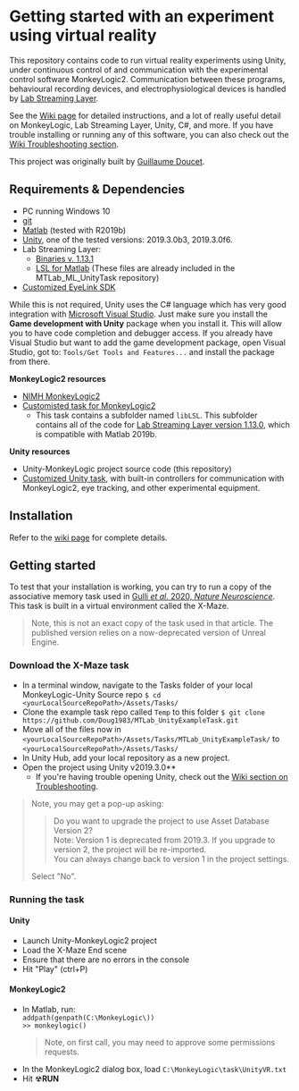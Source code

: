 # Getting started with an experiment using virtual reality

This repository contains code to run virtual reality experiments using Unity, under continuous control of and communication with the experimental control software MonkeyLogic2. Communication between these programs, behavioural recording devices, and electrophysiological devices is handled by [Lab Streaming Layer](https://github.com/sccn/labstreaminglayer). 

See the [Wiki page](https://github.com/JMTNeuroLab/MTLab_UnitySource/wiki) for detailed instructions, and a lot of really useful detail on MonkeyLogic, Lab Streaming Layer, Unity, C#, and more. If you have trouble installing or running any of this software, you can also check out the [Wiki Troubleshooting section](https://github.com/JMTNeuroLab/MTLab_UnitySource/wiki/5.-Misc-and-Troubleshooting). 

This project was originally built by [Guillaume Doucet](https://www.github.com/Doug1983/).

## Requirements & Dependencies
* PC running Windows 10
* [git](https://git-scm.com/download/win)
* [Matlab](http://www.mathworks.com) (tested with R2019b)
* [Unity](https://unity3d.com/get-unity/download), one of the tested versions: 2019.3.0b3, 2019.3.0f6. 
* Lab Streaming Layer: 
    * [Binaries v. 1.13.1](https://github.com/sccn/liblsl/releases/tag/1.13.1) 
    * [LSL for Matlab](https://github.com/labstreaminglayer/liblsl-Matlab/releases/tag/1.13.0-b13-matlab2019b) (These files are already included in the MTLab_ML_UnityTask repository)
* [Customized EyeLink SDK](https://github.com/JMTNeuroLab/EyeLink_SDK_for_Unity)

While this is not required, Unity uses the C# language which has very good integration with [Microsoft Visual Studio](https://visualstudio.microsoft.com/). Just make sure you install the **Game development with Unity** package when you install it. This will allow you to have code completion and debugger access. If you already have Visual Studio but want to add the game development package, open Visual Studio, got to: `Tools/Get Tools and Features...` and install the package from there. 


**MonkeyLogic2 resources** <br>  
* [NIMH MonkeyLogic2](https://monkeylogic.nimh.nih.gov/download.html)
* [Customisted task for MonkeyLogic2](https://github.com/JMTNeuroLab/MTLab_ML_UnityTask.git)
	* This task contains a subfolder named `libLSL`. This subfolder contains all of the code for [Lab Streaming Layer version 1.13.0](https://github.com/labstreaminglayer/liblsl-Matlab/releases), which is compatible with Matlab 2019b. 
	
**Unity resources** <br>
* Unity-MonkeyLogic project source code (this repository)
* [Customized Unity task](https://github.com/JMTNeuroLab/MTLab_ML_UnityTask.git), with built-in controllers for communication with MonkeyLogic2, eye tracking, and other experimental equipment.


## Installation
Refer to the [wiki page](https://github.com/JMTNeuroLab/MTLab_UnitySource/wiki/1.-Installation) for complete details. 


## Getting started

To test that your installation is working, you can try to run a copy of the associative memory task used in [Gulli <em>et al.</em> 2020, <em>Nature Neuroscience</em>](https://www.nature.com/articles/s41593-019-0548-3). This task is built in a virtual environment called the X-Maze. 
> Note, this is not an exact copy of the task used in that article. The published version relies on a now-deprecated version of Unreal Engine. 

### Download the X-Maze task
* In a terminal window, navigate to the Tasks folder of your local MonkeyLogic-Unity Source repo
  `$ cd <yourLocalSourceRepoPath>/Assets/Tasks/`
* Clone the example task repo called `Temp` to this folder 
  `$ git clone https://github.com/Doug1983/MTLab_UnityExampleTask.git`
* Move all of the files now in `<yourLocalSourceRepoPath>/Assets/Tasks/MTLab_UnityExampleTask/` to `<yourLocalSourceRepoPath>/Assets/Tasks/`
* In Unity Hub, add your local repository as a new project. 
* Open the project using Unity v2019.3.0**
     * If you're having trouble opening Unity, check out the [Wiki section on Troubleshooting](https://github.com/Doug1983/MTLab_UnitySource/wiki/5.-Misc-and-Troubleshooting).

> Note, you may get a pop-up asking: 
>> 
>> Do you want to upgrade the project to use Asset Database Version 2? <br>
>> Note: Version 1 is deprecated from 2019.3. If you upgrade to version 2, the project will be re-imported. <br> 
>> You can always change back to version 1 in the project settings. <br>
>> 
> Select "No". 

### Running the task
#### Unity
 * Launch Unity-MonkeyLogic2 project
 * Load the X-Maze End scene
 * Ensure that there are no errors in the console
 * Hit "Play" (ctrl+P)

#### MonkeyLogic2 
* In Matlab, run: <br>
  `addpath(genpath(C:\MonkeyLogic\))`<br>
  `>> monkeylogic()`
  > Note, on first call, you may need to approve some permissions requests. 
* In the MonkeyLogic2 dialog box, load `C:\MonkeyLogic\task\UnityVR.txt`
* Hit &#x2622;**RUN**
